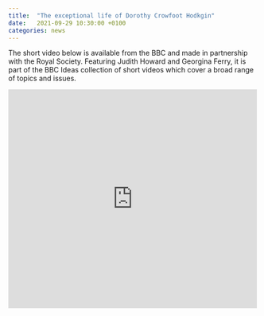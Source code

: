 ```yaml
---
title:  "The exceptional life of Dorothy Crowfoot Hodkgin"
date:   2021-09-29 10:30:00 +0100
categories: news
---
```


The short video below is available from the BBC and made in partnership with the Royal Society. Featuring Judith Howard and Georgina Ferry, it is
part of the BBC Ideas collection of short videos which cover a broad range of topics and issues.

<iframe src="https://www.bbc.co.uk/ideas/videos/the-exceptional-life-of-dorothy-crowfoot-hodgkin/p09x02lh/player" width="500" height="440" scrolling="no" style="overflow: hidden" allowfullscreen frameborder="0"> </iframe>
